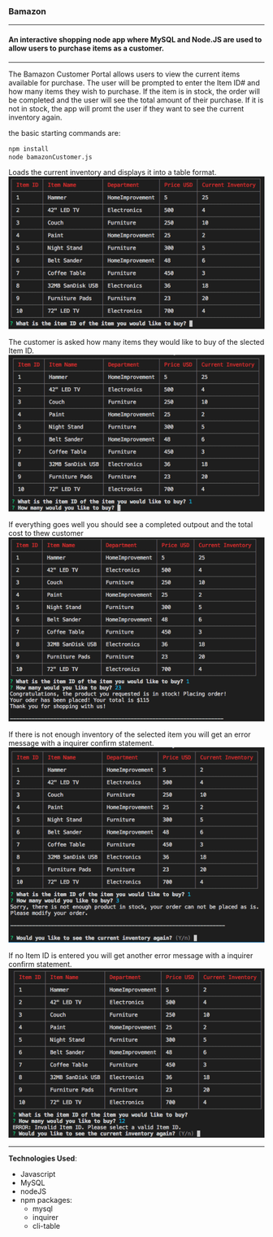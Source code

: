 ### Bamazon

****

#### An interactive shopping node app where MySQL and Node.JS are used to allow users to purchase items as a customer.

****

The Bamazon Customer Portal allows users to view the current items available for purchase. The user will be prompted to enter the Item ID# and how many items they wish to purchase. If the item is in stock, the order will be completed and the user will see the total amount of their purchase. If it is not in stock, the app will promt the user if they want to see the current inventory again.

the basic starting commands are:

```
npm install
node bamazonCustomer.js
```

Loads the current inventory and displays it into a table format.
![Screenshot1](https://github.com/jdloude/bamazon/blob/master/Images/mainScreen.png)

The customer is asked how many items they would like to buy of the slected Item ID.
![Screenshot2](https://github.com/jdloude/bamazon/blob/master/Images/enterQty.png)

If everything goes well you should see a completed outpout and the total cost to thew customer
![Screenshot3](https://github.com/jdloude/bamazon/blob/master/Images/Completeorder.png)

If there is not enough inventory of the selected item you will get an error message with a inquirer confirm statement.
![Screenshot4](https://github.com/jdloude/bamazon/blob/master/Images/PromtafterFailed.png)

If no Item ID is entered you will get another error message with a inquirer confirm statement.
![Screenshot5](https://github.com/jdloude/bamazon/blob/master/Images/ErrorNoID.png)

****

**Technologies Used**:

* Javascript
* MySQL
* nodeJS
* npm packages:
    * mysql
    * inquirer
    * cli-table